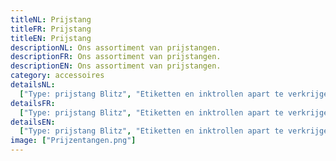 ```yaml
---
titleNL: Prijstang
titleFR: Prijstang
titleEN: Prijstang
descriptionNL: Ons assortiment van prijstangen.
descriptionFR: Ons assortiment van prijstangen.
descriptionEN: Ons assortiment van prijstangen.
category: accessoires
detailsNL:
  ["Type: prijstang Blitz", "Etiketten en inktrollen apart te verkrijgen"]
detailsFR:
  ["Type: prijstang Blitz", "Etiketten en inktrollen apart te verkrijgen"]
detailsEN:
  ["Type: prijstang Blitz", "Etiketten en inktrollen apart te verkrijgen"]
image: ["Prijzentangen.png"]
---
```

